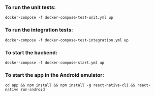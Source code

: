 ### To run the unit tests:
`docker-compose -f docker-compose-test-unit.yml up`

### To run the integration tests:
`docker-compose -f docker-compose-test-integration.yml up`

### To start the backend:
`docker-compose -f docker-compose-start.yml up`

### To start the app in the Android emulator:
`cd app && npm install && npm install -g react-native-cli && react-native run-android`